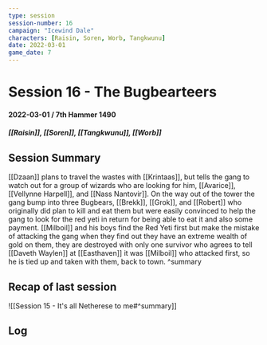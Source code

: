 ```yaml
---
type: session
session-number: 16
campaign: "Icewind Dale"
characters: [Raisin, Soren, Worb, Tangkwunu]
date: 2022-03-01
game_date: 7
---
```


# Session 16 - The Bugbearteers
#### 2022-03-01 / 7th Hammer 1490
##### [[Raisin]], [[Soren]], [[Tangkwunu]], [[Worb]]

## Session Summary
[[Dzaan]] plans to travel the wastes with [[Krintaas]], but tells the gang to watch out for a group of wizards who are looking for him, [[Avarice]], [[Vellynne Harpell]], and [[Nass Nantovir]].
On the way out of the tower the gang bump into three Bugbears, [[Brekk]], [[Grok]], and [[Robert]] who originally did plan to kill and eat them but were easily convinced to help the gang to look for the red yeti in return for being able to eat it and also some payment.
[[Milboil]] and his boys find the Red Yeti first but make the mistake of attacking the gang when they find out they have an extreme wealth of gold on them, they are destroyed with only one survivor who agrees to tell [[Daveth Waylen]] at [[Easthaven]] it was [[Milboil]] who attacked first, so he is tied up and taken with them, back to town.
^summary

## Recap of last session
![[Session 15 - It's all Netherese to me#^summary]]

## Log

